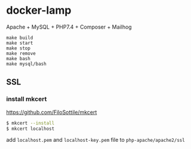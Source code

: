 # docker-lamp

Apache + MySQL + PHP7.4 + Composer + Mailhog

```
make build
make start
make stop
make remove
make bash
make mysql/bash
```


## SSL

### install mkcert  
https://github.com/FiloSottile/mkcert

```sh
$ mkcert --install
$ mkcert localhost
```

add `localhost.pem` and `localhost-key.pem` file to `php-apache/apache2/ssl`
